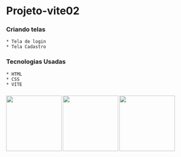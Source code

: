 # Projeto-vite02
### Criando telas 
    * Tela de login
    * Tela Cadastro

### Tecnologias Usadas
    * HTML
    * CSS
    * VITE

### 
<img src="https://www.alura.com.br/artigos/assets/html-css-js/imagem-1.png" align="left" width="150">
<img src="https://cdn-icons-png.flaticon.com/512/919/919826.png" align="left" width="150">
<img src="https://vitejs.dev/logo-with-shadow.png" align="left" width="150">
